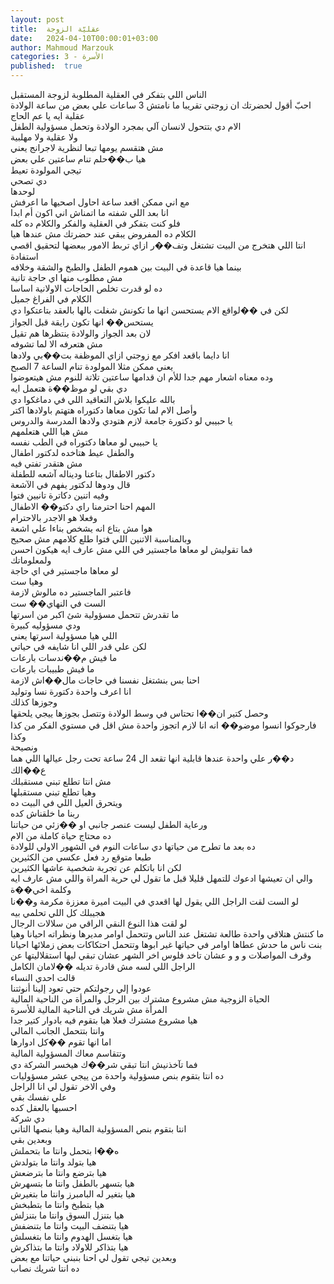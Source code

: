 ```yaml
---
layout: post
title:  عقليّة الزوجة
date:   2024-04-10T00:00:01+03:00
author: Mahmoud Marzouk
categories: 3 - الأسرة
published:  true
---
```

الناس اللي بتفكر في العقلية المطلوبة لزوجة المستقبل\
احبّ أقول لحضرتك ان زوجتي تقريبا ما نامتش 3 ساعات علي بعض من ساعة
الولادة\
عقلية ايه يا عم الحاج\
الام دي بتتحول لانسان آلي بمجرد الولادة وتحمل مسؤولية
الطفل\
ولا عقلية ولا مهلبية\
مش هتقسم يومها تبعا لنظرية لاجرانج يعني\
هيا ب��حلم تنام ساعتين علي بعض\
تيجي المولودة تعيط\
دي تصحي\
لوحدها\
مع اني ممكن اقعد ساعة احاول اصحيها ما اعرفش\
انا بعد اللي شفته ما اتمناش اني اكون أم ابدا\
فلو كنت بتفكر في العقلية والفكر والكلام ده كله\
الكلام ده المفروض يبقي عند حضرتك مش عندها هيا\
انتا اللي هتخرج من البيت تشتغل وتف��ر ازاي تربط الامور ببعضها لتحقيق
اقصي استفادة\
بينما هيا قاعدة في البيت بين هموم الطفل والطبخ والشقة
وخلافه\
مش مطلوب منها اي حاجة تانية\
ده لو قدرت تخلص الحاجات الاولانية اساسا\
الكلام في الفراغ جميل\
لكن في ��لواقع الام يستحسن انها ما تكونش شغلت بالها بالعقد بتاعتكوا
دي\
يستحس�� انها تكون رايقة قبل الجواز\
لان بعد الجواز والولادة ينتظرها هم تقيل\
مش هتعرفه الا لما تشوفه\
انا دايما باقعد افكر مع زوجتي ازاي الموظفة بت��بي ولادها\
يعني ممكن مثلا المولودة تنام الساعة 7 الصبح\
وده معناه اشعار مهم جدا للأم ان قدامها ساعتين تلاتة للنوم مش
هيتعوضوا\
دي بقي لو موظ��ة هتعمل ايه\
بالله عليكوا بلاش التعاقيد اللي في دماغكوا دي\
وأصل الام لما تكون معاها دكتوراه هتهتم باولادها اكتر\
يا حبيبي لو دكتورة جامعة لازم هتودي ولادها المدرسة والدروس\
مش هيا اللي هتعلمهم\
يا حبيبي لو معاها دكتوراه في الطب نفسه\
والطفل عيط هتاخده لدكتور اطفال\
مش هتقدر تفتي فيه\
دكتور الاطفال بتاعنا وديناله آشعه للطفلة\
قال ودوها لدكتور يفهم في الآشعة\
وفيه اتنين دكاترة تانيين فتوا\
المهم احنا احترمنا راي دكتو�� الاطفال\
وفعلا هو الاجدر بالاحترام\
هوا مش بتاع انه يشخص بناءا علي اشعة\
وبالمناسبة الاتنين اللي فتوا طلع كلامهم مش صحيح\
فما تقوليش لو معاها ماجستير في اللي مش عارف ايه هيكون احسن\
ولمعلوماتك\
لو معاها ماجستير في اي حاجة\
وهيا ست\
فاعتبر الماجستير ده مالوش لازمة\
الست في النهاي�� ست\
ما تقدرش تتحمل مسؤولية شئ اكبر من اسرتها\
ودي مسؤوليه كبيرة\
اللي هيا مسؤولية اسرتها يعني\
لكن علي قدر اللي انا شايفه في حياتي\
ما فيش م��ندسات بارعات\
ما فيش طبيبات بارعات\
احنا بس بنشتغل نفسنا في حاجات مال��اش لازمة\
انا اعرف واحدة دكتورة نسا وتوليد\
وجوزها كذلك\
وحصل كتير ان��ا تحتاس في وسط الولادة وتتصل بجوزها ييجي
يلحقها\
فارجوكوا انسوا موضو�� انه انا لازم اتجوز واحدة مش اقل في مستوي الفكر من
كذا وكذا\
ونصيحة\
د��ر علي واحدة عندها قابلية انها تقعد ال 24 ساعة تحت رجل عيالها اللي هما
ع��الك\
مش انتا تطلع تبني مستقبلك\
وهيا تطلع تبني مستقبلها\
ويتحرق العيل اللي في البيت ده\
ربنا ما خلقناش كده\
ورعاية الطفل ليست عنصر جانبي او ��زئي من حياتنا\
ده محتاج حياة كاملة من الام\
ده بعد ما تطرح من حياتها دي ساعات النوم في الشهور الاولي
للولادة\
طبعا متوقع رد فعل عكسي من الكثيرين\
لكن انا باتكلم عن تجربة شخصية عاشها الكثيرين\
والي ان تعيشها ادعوك للتمهل قليلا قبل ما تقول لي حرية المراة واللي مش
عارف ايه\
وكلمة اخي��ة\
لو الست لقت الراجل اللي يقول لها اقعدي في البيت اميرة معززة مكرمة و��نا
هجيبلك كل اللي تحلمي بيه\
لو لقت هذا النوع النقي الراقي من سلالات الرجال\
ما كنتش هتلاقي واحدة طالعة تشتغل عند الناس وتتحمل اوامر مديرها ونظراته
احيانا وهيا بنت ناس ما حدش عطاها اوامر في حياتها غير ابوها وتتحمل
احتكاكات بعض زملائها احيانا وقرف المواصلات و و و عشان تاخد فلوس اخر
الشهر عشان تبقي ليها استقلاليتها عن الراجل اللي لسه مش قادرة تديله
��لامان الكامل\
قالت احدي النساء\
عودوا إلي رجولتكم حتي تعود إلينا أنوثتنا\
الحياة الزوجية مش مشروع مشترك بين الرجل والمرأة من الناحية
المالية\
المرأة مش شريك في الناحية المالية للأسرة\
هيا مشروع مشترك فعلا هيا بتقوم فيه بادوار كتير جدا\
وانتا بتتحمل الجانب المالي\
اما انها تقوم ��كل ادوارها\
وتتقاسم معاك المسؤولية المالية\
فما تآخذنيش انتا تبقي شر��ك هيخسر الشركة دي\
ده انتا بتقوم بنص مسؤولية واحدة من ييجي عشر مسؤوليات\
وفي الاخر تقول لي انا الراجل\
علي نفسك بقي\
احسبها بالعقل كده\
دي شركة\
انتا بتقوم بنص المسؤولية المالية وهيا بنصها التاني\
وبعدين بقي\
ه��ا بتحمل وانتا ما بتحملش\
هيا بتولد وانتا ما بتولدش\
هيا بترضع وانتا ما بترضعش\
هيا بتسهر بالطفل وانتا ما بتسهرش\
هيا بتغير له البامبرز وانتا ما بتغيرش\
هيا بتطبخ وانتا ما بتطبخش\
هيا بتنزل السوق وانتا ما بتنزلش\
هيا بتنضف البيت وانتا ما بتنضفش\
هيا بتغسل الهدوم وانتا ما بتغسلش\
هيا بتذاكر للاولاد وانتا ما بتذاكرش\
وبعدين تيجي تقول لي احنا بنبني حياتنا مع بعض\
ده انتا شريك نصاب
